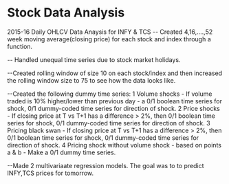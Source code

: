 # Stock Data Analysis
2015-16 Daily OHLCV Data Anaysis for INFY & TCS
-- Created 4,16,....,52 week moving average(closing price) for each stock and index through a function.

-- Handled unequal time series due to stock market holidays.

--Created rolling window of size 10 on each stock/index and then increased the rolling window size to 75 to see how the data looks like.

--Created the following dummy time series:
   1 Volume shocks - If volume traded is 10% higher/lower than previous day - a 0/1 boolean time series for shock, 0/1 dummy-coded time series for direction of shock.
   2 Price shocks - If closing price at T vs T+1 has a difference > 2%, then 0/1 boolean time series for shock, 0/1 dummy-coded time series for direction of shock.
   3 Pricing black swan - If closing price at T vs T+1 has a difference > 2%, then 0/1 boolean time series for shock, 0/1 dummy-coded time series for direction of shock.
   4 Pricing shock without volume shock - based on points a & b - Make a 0/1 dummy time series.

--Made 2 multivariaate regression models. The goal was to to predict INFY,TCS prices for tomorrow.

